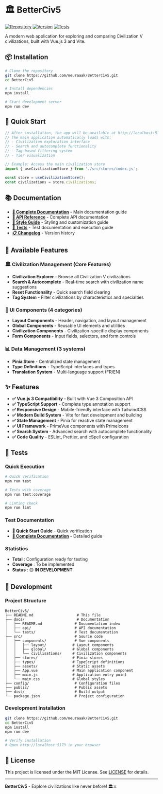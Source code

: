 # 🏛️ BetterCiv5

[![Repository](https://img.shields.io/badge/Repository-GitHub-blue?style=for-the-badge&logo=github)](https://github.com/neuraaak/BetterCiv5)
[![Version](https://img.shields.io/badge/Version-1.1.0-green?style=for-the-badge)](https://github.com/neuraaak/BetterCiv5/releases)
[![Tests](https://img.shields.io/badge/Tests-passing-green?style=for-the-badge&logo=jest)](https://github.com/neuraaak/BetterCiv5/actions)

A modern web application for exploring and comparing Civilization V civilizations, built with Vue.js 3 and Vite.

## 📦 **Installation**

```bash
# Clone the repository
git clone https://github.com/neuraaak/BetterCiv5.git
cd BetterCiv5

# Install dependencies
npm install

# Start development server
npm run dev
```

## 🚀 **Quick Start**

```javascript
// After installation, the app will be available at http://localhost:5173
// The main application automatically loads with:
// - Civilization exploration interface
// - Search and autocomplete functionality
// - Tag-based filtering system
// - Tier visualization

// Example: Access the main civilization store
import { useCivilizationStore } from './src/stores/index.js';

const store = useCivilizationStore();
const civilizations = store.civilizations;
```

## 📚 **Documentation**

- **[📖 Complete Documentation](docs/README.md)** - Main documentation guide
- **[🎯 API Reference](docs/api/README.md)** - Complete API documentation
- **[🎨 Style Guide](docs/style/README.md)** - Styling and customization guide
- **[🧪 Tests](docs/tests/README.md)** - Test documentation and execution guide
- **[📋 Changelog](CHANGELOG.md)** - Version history

## 🎯 **Available Features**

### 🏛️ **Civilization Management (Core Features)**

- **Civilization Explorer** - Browse all Civilization V civilizations
- **Search & Autocomplete** - Real-time search with civilization name suggestions
- **Reset Functionality** - Quick search field clearing
- **Tag System** - Filter civilizations by characteristics and specialties

### 🎨 **UI Components (4 categories)**

- **Layout Components** - Header, navigation, and layout management
- **Global Components** - Reusable UI elements and utilities
- **Civilization Components** - Civilization-specific display components
- **Form Components** - Input fields, selectors, and form controls

### 📊 **Data Management (3 systems)**

- **Pinia Store** - Centralized state management
- **Type Definitions** - TypeScript interfaces and types
- **Translation System** - Multi-language support (FR/EN)

## ✨ **Features**

- **✅ Vue.js 3 Compatibility** - Built with Vue 3 Composition API
- **✅ TypeScript Support** - Complete type annotation support
- **✅ Responsive Design** - Mobile-friendly interface with TailwindCSS
- **✅ Modern Build System** - Vite for fast development and building
- **✅ State Management** - Pinia for reactive state management
- **✅ UI Framework** - PrimeVue components with PrimeIcons
- **✅ Search System** - Advanced search with autocomplete functionality
- **✅ Code Quality** - ESLint, Prettier, and cSpell configuration

## 🧪 **Tests**

### **Quick Execution**

```bash
# Quick verification
npm run test

# Tests with coverage
npm run test:coverage

# Linting check
npm run lint
```

### **Test Documentation**

- **[🚀 Quick Start Guide](docs/tests/QUICK_START.md)** - Quick verification
- **[📖 Complete Documentation](docs/tests/README.md)** - Detailed guide

### **Statistics**

- **Total** : Configuration ready for testing
- **Coverage** : To be implemented
- **Status** : 🟡 **IN DEVELOPMENT**

## 🔧 **Development**

### **Project Structure**

```
BetterCiv5/
├── README.md                    # This file
├── docs/                        # Documentation
│   ├── README.md               # Documentation index
│   ├── api/                    # API documentation
│   └── tests/                  # Test documentation
├── src/                        # Source code
│   ├── components/             # Vue components
│   │   ├── layout/            # Layout components
│   │   ├── global/            # Global components
│   │   └── civilisations/     # Civilization components
│   ├── stores/                # Pinia stores
│   ├── types/                 # TypeScript definitions
│   ├── assets/                # Static assets
│   ├── App.vue                # Main application component
│   ├── main.js                # Application entry point
│   └── main.css               # Global styles
├── config/                     # Configuration files
├── public/                     # Public assets
├── dist/                       # Build output
└── package.json                # Project configuration
```

### **Development Installation**

```bash
git clone https://github.com/neuraaak/BetterCiv5.git
cd BetterCiv5
npm install
npm run dev

# Verify installation
# Open http://localhost:5173 in your browser
```

## 📄 **License**

This project is licensed under the MIT License. See [LICENSE](LICENSE) for details.

---

**BetterCiv5** - Explore civilizations like never before! 🏛️⚔️
